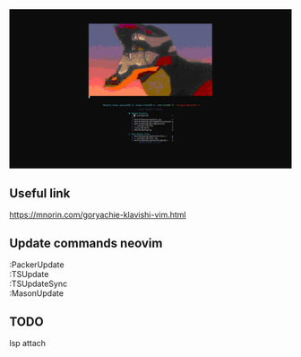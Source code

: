 <div align="center">
    <img src="images/desktop_screen.gif" style="margin: auto"/>
</div>

## Useful link  
https://mnorin.com/goryachie-klavishi-vim.html  
## Update commands neovim  
:PackerUpdate  
:TSUpdate  
:TSUpdateSync  
:MasonUpdate  
## TODO  
lsp attach  
